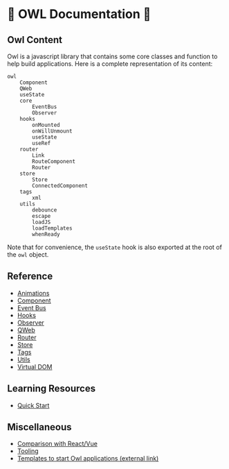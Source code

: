 # 🦉 OWL Documentation 🦉

## Owl Content

Owl is a javascript library that contains some core classes and function to help
build applications. Here is a complete representation of its content:

```
owl
    Component
    QWeb
    useState
    core
        EventBus
        Observer
    hooks
        onMounted
        onWillUnmount
        useState
        useRef
    router
        Link
        RouteComponent
        Router
    store
        Store
        ConnectedComponent
    tags
        xml
    utils
        debounce
        escape
        loadJS
        loadTemplates
        whenReady
```

Note that for convenience, the `useState` hook is also exported at the root of the `owl` object.

## Reference

- [Animations](animations.md)
- [Component](component.md)
- [Event Bus](event_bus.md)
- [Hooks](hooks.md)
- [Observer](observer.md)
- [QWeb](qweb.md)
- [Router](router.md)
- [Store](store.md)
- [Tags](tags.md)
- [Utils](utils.md)
- [Virtual DOM](vdom.md)

## Learning Resources

- [Quick Start](quick_start.md)

## Miscellaneous

- [Comparison with React/Vue](comparison.md)
- [Tooling](tooling.md)
- [Templates to start Owl applications (external link)](https://github.com/ged-odoo/owl-templates)
